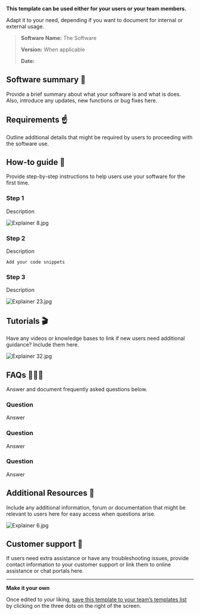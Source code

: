 **This template can be used either for your users or your team members.**

Adapt it to your need, depending if you want to document for internal or external usage.

> **Software Name:** The Software
> 
> **Version:** When applicable
> 
> **Date:**

## **Software summary** 👀

Provide a brief summary about what your software is and what is does. Also, introduce any updates, new functions or bug fixes here.

## **Requirements** **☝️**

Outline additional details that might be required by users to proceeding with the software use.

## How-to guide 🐣

Provide step-by-step instructions to help users use your software for the first time.

### Step 1

Description

![Explainer 8.jpg](https://smurfgahbarbosa.slite.com/api/files/_q-nwYRg5Egf9H/Explainer%208.jpg)

### Step 2

Description

```
Add your code snippets
```

### Step 3

Description

![Explainer 23.jpg](https://smurfgahbarbosa.slite.com/api/files/I5i1uQh4NqylCX/Explainer%2023.jpg)

## **Tutorials** **🎬**

Have any videos or knowledge bases to link if new users need additional guidance? Include them here.

![Explainer 32.jpg](https://smurfgahbarbosa.slite.com/api/files/68Oujn4e3otsJx/Explainer%2032.jpg)

## FAQs 🙋🏽‍♂️

Answer and document frequently asked questions below.

### Question

Answer

### Question

Answer

### Question

Answer

## Additional Resources 🧩

Include any additional information, forum or documentation that might be relevant to users here for easy access when questions arise.

![Explainer 6.jpg](https://smurfgahbarbosa.slite.com/api/files/1pgxLW-j0zw-FX/Explainer%206.jpg)

## Customer support 💬

If users need extra assistance or have any troubleshooting issues, provide contact information to your customer support or link them to online assistance or chat portals here.

---

**Make it your own**

Once edited to your liking, [save this template to your team’s templates list](http://help.slite.com/en/articles/2622390-document-templates) by clicking on the three dots on the right of the screen.
